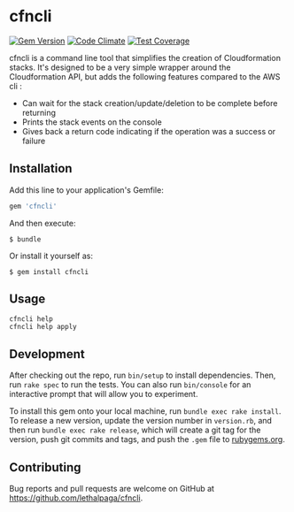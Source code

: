 # cfncli
[![Gem Version](https://badge.fury.io/rb/cfncli.svg)](https://badge.fury.io/rb/cfncli)
[![Code Climate](https://codeclimate.com/github/lethalpaga/cfncli/badges/gpa.svg)](https://codeclimate.com/github/lethalpaga/cfncli)
[![Test Coverage](https://codeclimate.com/github/lethalpaga/cfncli/badges/coverage.svg)](https://codeclimate.com/github/lethalpaga/cfncli/coverage)

cfncli is a command line tool that simplifies the creation of Cloudformation stacks.
It's designed to be a very simple wrapper around the Cloudformation API, but adds the following features compared to
the AWS cli :
 * Can wait for the stack creation/update/deletion to be complete before returning
 * Prints the stack events on the console
 * Gives back a return code indicating if the operation was a success or failure

## Installation

Add this line to your application's Gemfile:

```ruby
gem 'cfncli'
```

And then execute:

    $ bundle

Or install it yourself as:

    $ gem install cfncli

## Usage

```
cfncli help
cfncli help apply
```

## Development

After checking out the repo, run `bin/setup` to install dependencies. Then, run `rake spec` to run the tests. You can also run `bin/console` for an interactive prompt that will allow you to experiment.

To install this gem onto your local machine, run `bundle exec rake install`. To release a new version, update the version number in `version.rb`, and then run `bundle exec rake release`, which will create a git tag for the version, push git commits and tags, and push the `.gem` file to [rubygems.org](https://rubygems.org).

## Contributing

Bug reports and pull requests are welcome on GitHub at https://github.com/lethalpaga/cfncli.

